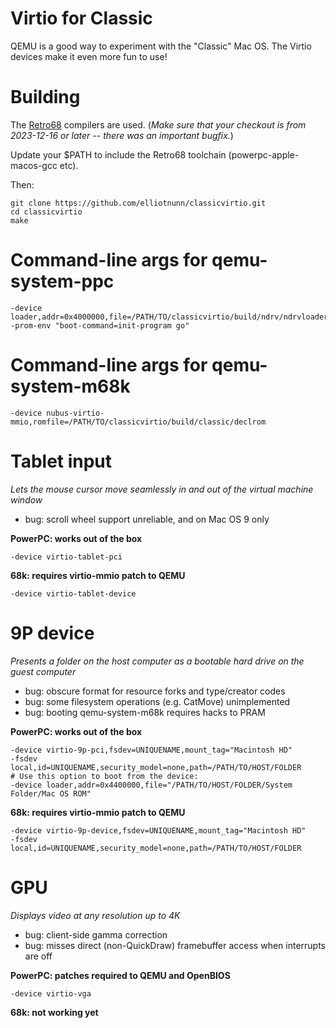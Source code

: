 Virtio for Classic
==================

QEMU is a good way to experiment with the "Classic" Mac OS.
The Virtio devices make it even more fun to use!

Building
========

The [Retro68](https://github.com/autc04/Retro68) compilers are used.
(*Make sure that your checkout is from 2023-12-16 or later --
there was an important bugfix.*)

Update your $PATH to include the Retro68 toolchain (powerpc-apple-macos-gcc etc).

Then:

	git clone https://github.com/elliotnunn/classicvirtio.git
	cd classicvirtio
	make

# Command-line args for qemu-system-ppc

	-device loader,addr=0x4000000,file=/PATH/TO/classicvirtio/build/ndrv/ndrvloader
	-prom-env "boot-command=init-program go"

# Command-line args for qemu-system-m68k

	-device nubus-virtio-mmio,romfile=/PATH/TO/classicvirtio/build/classic/declrom

Tablet input
============

*Lets the mouse cursor move seamlessly in and out of the virtual machine window*

- bug: scroll wheel support unreliable, and on Mac OS 9 only

**PowerPC: works out of the box**

	-device virtio-tablet-pci

**68k: requires virtio-mmio patch to QEMU**

	-device virtio-tablet-device

9P device
=========

*Presents a folder on the host computer as a bootable hard drive on the guest computer*

- bug: obscure format for resource forks and type/creator codes
- bug: some filesystem operations (e.g. CatMove) unimplemented
- bug: booting qemu-system-m68k requires hacks to PRAM

**PowerPC: works out of the box**

	-device virtio-9p-pci,fsdev=UNIQUENAME,mount_tag="Macintosh HD"
	-fsdev local,id=UNIQUENAME,security_model=none,path=/PATH/TO/HOST/FOLDER
	# Use this option to boot from the device:
	-device loader,addr=0x4400000,file="/PATH/TO/HOST/FOLDER/System Folder/Mac OS ROM"

**68k: requires virtio-mmio patch to QEMU**

	-device virtio-9p-device,fsdev=UNIQUENAME,mount_tag="Macintosh HD"
	-fsdev local,id=UNIQUENAME,security_model=none,path=/PATH/TO/HOST/FOLDER

GPU
===

*Displays video at any resolution up to 4K*

- bug: client-side gamma correction
- bug: misses direct (non-QuickDraw) framebuffer access when interrupts are off

**PowerPC: patches required to QEMU and OpenBIOS**

	-device virtio-vga

**68k: not working yet**
